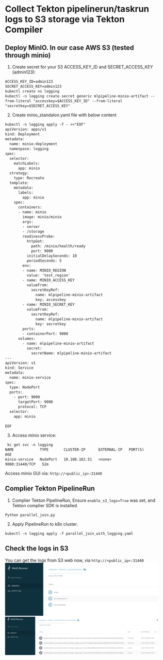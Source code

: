 # Collect Tekton pipelinerun/taskrun logs to S3 storage via Tekton Compiler

## Deploy MinIO. In our case AWS S3 (tested through minio)

1. Create secret  for your S3 ACCESS_KEY_ID and SECRET_ACCESS_KEY (admin123):
```
ACCESS_KEY_ID=admin123
SECRET_ACCESS_KEY=admin123
kubectl create ns logging
kubectl -n logging create secret generic mlpipeline-minio-artifact --from-literal "accesskey=$ACCESS_KEY_ID" --from-literal "secretkey=$SECRET_ACCESS_KEY"
```

2. Create minio_standalon.yaml file with below content

```
kubectl -n logging apply -f - <<"EOF" 
apiVersion: apps/v1
kind: Deployment
metadata:
  name: minio-deployment
  namespace: logging
spec:
  selector:
    matchLabels:
      app: minio
  strategy:
    type: Recreate
  template:
    metadata:
      labels:
        app: minio
    spec:
      containers:
      - name: minio
        image: minio/minio
        args:
        - server
        - /storage
        readinessProbe:
          httpGet:
            path: /minio/health/ready
            port: 9000
          initialDelaySeconds: 10
          periodSeconds: 5
        env:
        - name: MINIO_REGION
          value: 'test_region'
        - name: MINIO_ACCESS_KEY
          valueFrom:
            secretKeyRef:
              name: mlpipeline-minio-artifact
              key: accesskey
        - name: MINIO_SECRET_KEY
          valueFrom:
            secretKeyRef:
              name: mlpipeline-minio-artifact
              key: secretkey
        ports:
        - containerPort: 9000
      volumes:
        - name: mlpipeline-minio-artifact
          secret:
            secretName: mlpipeline-minio-artifact
---
apiVersion: v1
kind: Service
metadata:
  name: minio-service
spec:
  type: NodePort
  ports:
    - port: 9000
      targetPort: 9000
      protocol: TCP
  selector:
    app: minio

EOF
```

3. Access minio service:
```
 kc get svc -n logging
NAME            TYPE       CLUSTER-IP      EXTERNAL-IP   PORT(S)          AGE
minio-service   NodePort   10.108.182.51   <none>        9000:31440/TCP   52m
```
Access minio GUI via: `http://<public_ip>:31440`

## Complier Tekton PipelineRun

1. Complier Tekton PipelineRun, Ensure `enable_s3_logs=True` was set, and Tekton complier SDK is installed.

```
Python parallel_join.py
```

2. Apply PipelineRun to k8s cluster.
```
kubectl -n logging apply -f parallel_join_with_logging.yaml
```

## Check the logs in S3
You can get the logs from S3 web now, via `http://<public_ip>:31440`
![minio_s3-1](s3-1.png)
![minio_s3-2](s3-2.png)
